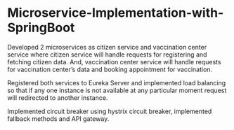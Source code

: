 # Microservice-Implementation-with-SpringBoot

Developed 2 microservices as citizen service and vaccination center service where citizen service will handle requests for registering and fetching citizen data. And, vaccination center service will handle requests for vaccination center’s data and booking appointment for vaccination.

Registered both services to Eureka Server and implemented load balancing so that if any one instance is not available at any particular moment request will redirected to another instance.

Implemented circuit breaker using hystrix circuit breaker, implemented fallback methods and API gateway.
